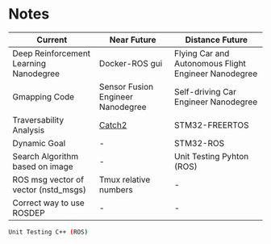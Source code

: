 # Notes

Current | Near Future | Distance Future
--- | --- | ---
Deep Reinforcement Learning Nanodegree | Docker-ROS gui | Flying Car and Autonomous Flight Engineer Nanodegree
Gmapping Code | Sensor Fusion Engineer Nanodegree | Self-driving Car Engineer Nanodegree
Traversability Analysis | [Catch2](https://www.youtube.com/watch?v=3tIE6X5FjDE) | STM32-FREERTOS
Dynamic Goal | - | STM32-ROS
Search Algorithm based on image | - | Unit Testing Pyhton (ROS)
ROS msg vector of vector (nstd_msgs) | Tmux relative numbers | -
Correct way to use ROSDEP | - | -


```bash
Unit Testing C++ (ROS)
```

